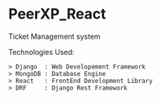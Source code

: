 # PeerXP_React
Ticket Management system 

Technologies Used:
```
> Django  : Web Developement Framework 
> MongoDB : Database Engine
> React   : FrontEnd Development Library
> DRF     : Django Rest Framework
```
